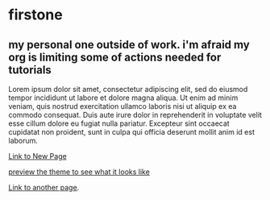 # firstone
## my personal one outside of work.  i'm afraid my org is limiting some of actions needed for tutorials

Lorem ipsum dolor sit amet, consectetur adipiscing elit, sed do eiusmod tempor incididunt ut labore et dolore magna aliqua. Ut enim ad minim veniam, quis nostrud exercitation ullamco laboris nisi ut aliquip ex ea commodo consequat. Duis aute irure dolor in reprehenderit in voluptate velit esse cillum dolore eu fugiat nulla pariatur. Excepteur sint occaecat cupidatat non proident, sunt in culpa qui officia deserunt mollit anim id est laborum.

[Link to New Page](http://scullycdp.github.io/firstone/newpage.html)

[preview the theme to see what it looks like](http://pages-themes.github.io/minimal)

[Link to another page](./newpage.html).
